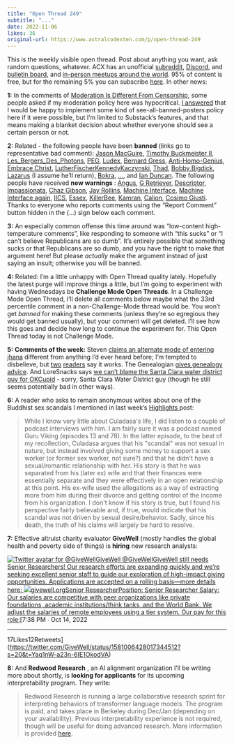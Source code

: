 ```yaml
---
title: "Open Thread 249"
subtitle: "..."
date: 2022-11-06
likes: 36
original-url: https://www.astralcodexten.com/p/open-thread-249
---
```

This is the weekly visible open thread. Post about anything you want, ask random questions, whatever. ACX has an unofficial [subreddit](https://www.reddit.com/r/slatestarcodex/), [Discord](https://discord.gg/RTKtdut), and [bulletin board](https://www.datasecretslox.com/index.php), and [in-person meetups around the world](https://www.lesswrong.com/community?filters%5B0%5D=SSC). 95% of content is free, but for the remaining 5% you can subscribe [here](https://astralcodexten.substack.com/subscribe?). In other news:

 **1:** In the comments of [Moderation Is Different From Censorship](https://astralcodexten.substack.com/p/moderation-is-different-from-censorship), some people asked if my moderation policy here was hypocritical. [I answered](https://astralcodexten.substack.com/p/moderation-is-different-from-censorship/comment/10188149) that I would be happy to implement some kind of see-all-banned-posters policy here if it were possible, but I’m limited to Substack’s features, and that means making a blanket decision about whether everyone should see a certain person or not. 

**2:** Related - the following people have been **banned** (links go to representative bad comment): [Jason MacGuire](https://astralcodexten.substack.com/p/my-california-ballot-2022/comment/10213794), [Timothy Buckmeister II](https://astralcodexten.substack.com/p/book-review-the-man-from-the-future/comment/7735772), [Les_Bergers_Des_Photons](https://astralcodexten.substack.com/p/open-thread-247/comment/9958868), [PEG](https://astralcodexten.substack.com/p/will-nonbelievers-really-believe/comment/8312916), [Ludex](https://astralcodexten.substack.com/p/open-thread-237/comment/8395351), [Bernard Gress](https://astralcodexten.substack.com/p/effective-altruism-as-a-tower-of/comment/8592361), [Anti-Homo-Genius](https://astralcodexten.substack.com/p/open-thread-240/comment/8861460), [Embrace Christ](https://astralcodexten.substack.com/p/open-thread-240/comment/8947929), [LutherFischerKennedyKaczynski](https://astralcodexten.substack.com/p/why-is-the-central-valley-so-bad/comment/9193331#comment-9278060), [Thad](https://astralcodexten.substack.com/p/open-thread-243/comment/9324087), [Bobby Bigdick](https://astralcodexten.substack.com/p/billionaires-surplus-and-replaceability/comment/8741176), [Lazarus](https://astralcodexten.substack.com/p/open-thread-233/comment/7818006#comment-7818813) (I assume he’ll return), [Bokra](https://astralcodexten.substack.com/p/open-thread-2475/comment/10049638), […](https://astralcodexten.substack.com/p/book-review-malleus-maleficarum/comment/10097296), and [Ian Duncan](https://astralcodexten.substack.com/p/book-review-malleus-maleficarum/comment/10093905). The following people have received **new warnings** : [Angus](https://astralcodexten.substack.com/p/highlights-from-the-comments-on-billionaire/comment/9233429), [G Retriever](https://astralcodexten.substack.com/p/links-for-october-397/comment/9686585), [Descriptor](https://astralcodexten.substack.com/p/my-california-ballot-2022/comment/10213417), [Impassionata](https://astralcodexten.substack.com/p/a-cyclic-theory-of-subcultures/comment/8402987), [Chaz Gibson](https://astralcodexten.substack.com/p/will-nonbelievers-really-believe/comment/8321134), [Jay Rollins](https://astralcodexten.substack.com/p/billionaires-surplus-and-replaceability/comment/8740198), [Machine Interface](https://astralcodexten.substack.com/p/open-thread-248/comment/10108478), [Machine Interface again](https://astralcodexten.substack.com/p/open-thread-247/comment/9988995), [IICS](http://ttps://astralcodexten.substack.com/p/billionaires-surplus-and-replaceability/comment/8739882), [Essex](https://astralcodexten.substack.com/p/slightly-against-underpopulation/comment/8177835), [KillerBee](https://astralcodexten.substack.com/p/another-bay-area-house-party/comment/9904984), [Kamran](https://astralcodexten.substack.com/p/slightly-against-underpopulation/comment/8159040), [Calion](https://astralcodexten.substack.com/p/my-california-ballot-2022/comment/10213112), [Cosimo Giusti](https://astralcodexten.substack.com/p/open-thread-242/comment/10275350). Thanks to everyone who reports comments using the “Report Comment” button hidden in the (…) sign below each comment. 

**3:** An especially common offense this time around was “low-content high-temperature comments”, like responding to someone with “this sucks” or “I can’t believe Republicans are so dumb”. It’s entirely possible that something sucks or that Republicans are so dumb, and you have the right to make that argument here! But please _actually_ make the argument instead of just saying an insult; otherwise you will be banned.

 **4:** Related: I’m a little unhappy with Open Thread quality lately. Hopefully the latest purge will improve things a little, but I’m going to experiment with having Wednesdays be **Challenge Mode Open Threads**. In a Challenge Mode Open Thread, I‘ll delete all comments below maybe what the 33rd percentile comment in a non-Challenge-Mode thread would be. You won’t get _banned_ for making these comments (unless they’re so egregious they would get banned usually), but your comment will get deleted. I’ll see how this goes and decide how long to continue the experiment for. This Open Thread today is not Challenge Mode.

 **5:** **Comments of the week:** Steven [claims an alternate mode of entering jhana](https://astralcodexten.substack.com/p/nick-cammarata-on-jhana/comment/10018657) different from anything I’d ever heard before; I’m tempted to disbelieve, but [two](https://astralcodexten.substack.com/p/nick-cammarata-on-jhana/comment/10137249) [readers](https://twitter.com/ErgoEcho/status/1587887278885548032) say it works. The Genealogian [gives genealogy advice](https://astralcodexten.substack.com/p/my-california-ballot-2022/comment/10221132#comment-10265528). And LoreSnacks says [we can’t blame the Santa Clara water district guy for OKCupid](https://www.reddit.com/r/slatestarcodex/comments/yn2isu/highlights_from_the_comments_on_my_california/ivb714e/) \- sorry, Santa Clara Water District guy (though he still seems potentially bad in other ways).

 **6:** A reader who asks to remain anonymous writes about one of the Buddhist sex scandals I mentioned in last week’s [Highlights ](https://astralcodexten.substack.com/p/highlights-from-the-comments-on-jhanas)post:

> While I know very little about Culadasa's life, I did listen to a couple of podcast interviews with him. I am fairly sure it was a podcast named Guru Viking (episodes 13 and 78). In the latter episode, to the best of my recollection, Culadasa argues that his "scandal" was not sexual in nature, but instead involved giving some money to support a sex worker (or former sex worker, not sure?) and that he didn't have a sexual/romantic relationship with her. His story is that he was separated from his (later ex) wife and that their finances were essentially separate and they were effectively in an open relationship at this point. His ex-wife used the allegations as a way of extracting more from him during their divorce and getting control of the income from his organization. I don't know if his story is true, but I found his perspective fairly believable and, if true, would indicate that his scandal was not driven by sexual desire/behavior. Sadly, since his death, the truth of his claims will largely be hard to resolve.

 **7:** Effective altruist charity evaluator **GiveWell** (mostly handles the global health and poverty side of things) is **hiring** new research analysts:

[![Twitter avatar for @GiveWell](https://substackcdn.com/image/twitter_name/w_96/GiveWell.jpg)GiveWell @GiveWellGiveWell still needs Senior Researchers! Our research efforts are expanding quickly and we’re seeking excellent senior staff to guide our exploration of high-impact giving opportunities. Applications are accepted on a rolling basis—more details here: ](https://twitter.com/GiveWell/status/1581006428017344512?s=20&t=Yaq1nW-a23n-6IE1OkodVA)[![](https://substackcdn.com/image/fetch/w_600,h_314,c_fill,f_auto,q_auto:good,fl_progressive:steep/https%3A%2F%2Fbucketeer-e05bbc84-baa3-437e-9518-adb32be77984.s3.amazonaws.com%2Fpublic%2Fimages%2Fbe5bde3a-c020-4fa3-8e43-c5419552dbae_1200x630.jpeg)givewell.orgSenior ResearcherPosition: Senior Researcher Salary: Our salaries are competitive with peer organizations like private foundations, academic institutions/think tanks, and the World Bank. We adjust the salaries of remote employees using a tier system. Our pay for this role:](https://www.givewell.org/about/jobs/senior-researcher)[7:38 PM ∙ Oct 14, 2022

* * *

17Likes12Retweets](https://twitter.com/GiveWell/status/1581006428017344512?s=20&t=Yaq1nW-a23n-6IE1OkodVA)

 **8:** And **Redwood Research** , an AI alignment organization I’ll be writing more about shortly, is **looking for applicants** for its upcoming interpretability program. They write:

> Redwood Research is running a large collaborative research sprint for interpreting behaviors of transformer language models. The program is paid, and takes place in Berkeley during Dec/Jan (depending on your availability). Previous interpretability experience is not required, though will be useful for doing advanced research. More information is provided [here](https://www.alignmentforum.org/posts/nqwzrpkPvviLHWXaE/apply-to-the-redwood-research-mechanistic-interpretability). 
